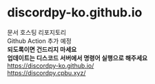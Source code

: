 # discordpy-ko.github.io
문서 호스팅 리포지토리  
Github Action 추가 예정  
__**되도록이면 건드리지 마세요**__  
__**업데이트는 디스코드 서버에서 명령어 실행으로 해주세요**__  
https://discordpy-ko.github.io/  
https://discordpy.cpbu.xyz/  
